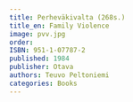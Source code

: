 ```yaml
---
title: Perheväkivalta (268s.)
title_en: Family Violence
image: pvv.jpg
order: 
ISBN: 951-1-07787-2
published: 1984
publisher: Otava
authors: Teuvo Peltoniemi
categories: Books
---
```




